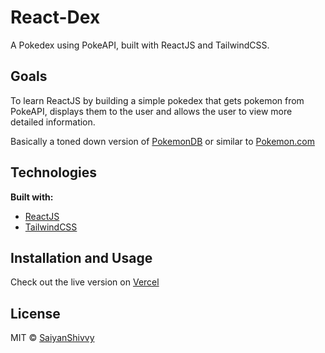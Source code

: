 # React-Dex

A Pokedex using PokeAPI, built with ReactJS and TailwindCSS.

## Goals

To learn ReactJS by building a simple pokedex that gets pokemon from PokeAPI, displays them to the user and allows the user to view more detailed information.

Basically a toned down version of [PokemonDB](https://pokemondb.net/) or similar to [Pokemon.com](https://www.pokemon.com/)

## Technologies

__Built with:__
- [ReactJS](https://reactjs.org/)
- [TailwindCSS](https://tailwindcss.com)

## Installation and Usage

Check out the live version on [Vercel](https://tw-react-dex.vercel.app/)

## License

MIT © [SaiyanShivvy](https://github.com/SaiyanShivvy/)
